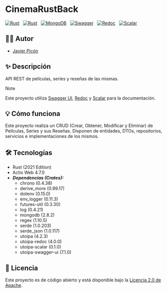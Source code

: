 # CinemaRustBack

[![Rust](https://img.shields.io/badge/2021-black?style=for-the-badge&logo=rust&logoColor=white&label=Rust&labelColor=black&color=white)](https://www.rust-lang.org/es) &nbsp;
[![Rust](https://img.shields.io/badge/4.7.0-black?style=for-the-badge&logo=actix&logoColor=white&label=Actix%20Web&labelColor=black&color=white)](https://www.rust-lang.org/es) &nbsp;
[![MongoDB](https://img.shields.io/badge/MongoDB-6.0+-00684A?style=for-the-badge&logo=mongodb&logoColor=white&labelColor=101010)](https://www.mongodb.com) &nbsp;
[![Swagger](https://img.shields.io/badge/Swagger-OAS3-%2385EA2D?style=for-the-badge&logo=swagger&logoColor=%23FFFFFF&labelColor=%23000000)](https://swagger.io/) &nbsp;
[![Redoc](https://img.shields.io/badge/Redoc-OAS3-gray?style=for-the-badge&logo=swagger&logoColor=%23FFFFFF&labelColor=%23000000)](https://swagger.io/) &nbsp;
[![Scalar](https://img.shields.io/badge/Scalar-OAS3-blue?style=for-the-badge&logo=swagger&logoColor=%23FFFFFF&labelColor=%23000000)](https://swagger.io/)

## 🙋‍♂️ Autor

* [Javier Picón](https://github.com/MCPikon)

## ✨ Descripción

API REST de películas, series y reseñas de las mismas.

> [!NOTE]
> Este proyecto utiliza [Swagger UI](http://localhost:8080/api/swagger-ui/), [Redoc](http://localhost:8080/api/redoc) y [Scalar](http://localhost:8080/api/scalar) para la documentación.

## 💡 Cómo funciona

Este proyecto realiza un CRUD (Crear, Obtener, Modificar y Eliminar) de Películas, Series y sus Reseñas. Disponen de entidades, DTOs, repositorios, servicios e implementaciones de los mismos.

## 🛠 Tecnologías

* Rust (2021 Edition)
* Actix Web 4.7.0
* _**Dependencias (Crates):**_
    * chrono (0.4.38)
    * derive_more (0.99.17)
    * dotenv (0.15.0)
    * env_logger (0.11.3)
    * futures-util (0.3.30)
    * log (0.4.21)
    * mongodb (2.8.2)
    * regex (1.10.5)
    * serde (1.0.203)
    * serde_json (1.0.117)
    * utoipa (4.2.3)
    * utoipa-redoc (4.0.0)
    * utoipa-scalar (0.1.0)
    * utoipa-swagger-ui (7.1.0)

## 📄 Licencia

Este proyecto es de código abierto y está disponible bajo la [Licencia 2.0 de Apache](LICENSE).
